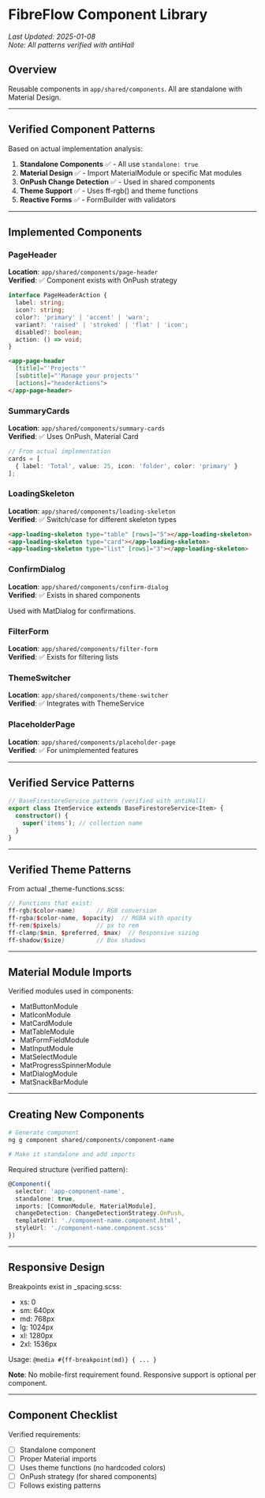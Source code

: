 # FibreFlow Component Library

*Last Updated: 2025-01-08*  
*Note: All patterns verified with antiHall*

## Overview

Reusable components in `app/shared/components`. All are standalone with Material Design.

---

## Verified Component Patterns

Based on actual implementation analysis:

1. **Standalone Components** ✅ - All use `standalone: true`
2. **Material Design** ✅ - Import MaterialModule or specific Mat modules
3. **OnPush Change Detection** ✅ - Used in shared components
4. **Theme Support** ✅ - Uses ff-rgb() and theme functions
5. **Reactive Forms** ✅ - FormBuilder with validators

---

## Implemented Components

### PageHeader
**Location**: `app/shared/components/page-header`  
**Verified**: ✅ Component exists with OnPush strategy

```typescript
interface PageHeaderAction {
  label: string;
  icon?: string;
  color?: 'primary' | 'accent' | 'warn';
  variant?: 'raised' | 'stroked' | 'flat' | 'icon';
  disabled?: boolean;
  action: () => void;
}
```

```html
<app-page-header 
  [title]="'Projects'"
  [subtitle]="'Manage your projects'"
  [actions]="headerActions">
</app-page-header>
```

### SummaryCards
**Location**: `app/shared/components/summary-cards`  
**Verified**: ✅ Uses OnPush, Material Card

```typescript
// From actual implementation
cards = [
  { label: 'Total', value: 25, icon: 'folder', color: 'primary' }
];
```

### LoadingSkeleton
**Location**: `app/shared/components/loading-skeleton`  
**Verified**: ✅ Switch/case for different skeleton types

```html
<app-loading-skeleton type="table" [rows]="5"></app-loading-skeleton>
<app-loading-skeleton type="card"></app-loading-skeleton>
<app-loading-skeleton type="list" [rows]="3"></app-loading-skeleton>
```

### ConfirmDialog
**Location**: `app/shared/components/confirm-dialog`  
**Verified**: ✅ Exists in shared components

Used with MatDialog for confirmations.

### FilterForm
**Location**: `app/shared/components/filter-form`  
**Verified**: ✅ Exists for filtering lists

### ThemeSwitcher
**Location**: `app/shared/components/theme-switcher`  
**Verified**: ✅ Integrates with ThemeService

### PlaceholderPage
**Location**: `app/shared/components/placeholder-page`  
**Verified**: ✅ For unimplemented features

---

## Verified Service Patterns

```typescript
// BaseFirestoreService pattern (verified with antiHall)
export class ItemService extends BaseFirestoreService<Item> {
  constructor() {
    super('items'); // collection name
  }
}
```

---

## Verified Theme Patterns

From actual _theme-functions.scss:
```scss
// Functions that exist:
ff-rgb($color-name)      // RGB conversion
ff-rgba($color-name, $opacity)  // RGBA with opacity
ff-rem($pixels)          // px to rem
ff-clamp($min, $preferred, $max)  // Responsive sizing
ff-shadow($size)         // Box shadows
```

---

## Material Module Imports

Verified modules used in components:
- MatButtonModule
- MatIconModule  
- MatCardModule
- MatTableModule
- MatFormFieldModule
- MatInputModule
- MatSelectModule
- MatProgressSpinnerModule
- MatDialogModule
- MatSnackBarModule

---

## Creating New Components

```bash
# Generate component
ng g component shared/components/component-name

# Make it standalone and add imports
```

Required structure (verified pattern):
```typescript
@Component({
  selector: 'app-component-name',
  standalone: true,
  imports: [CommonModule, MaterialModule],
  changeDetection: ChangeDetectionStrategy.OnPush,
  templateUrl: './component-name.component.html',
  styleUrl: './component-name.component.scss'
})
```

---

## Responsive Design

Breakpoints exist in _spacing.scss:
- xs: 0
- sm: 640px  
- md: 768px
- lg: 1024px
- xl: 1280px
- 2xl: 1536px

Usage: `@media #{ff-breakpoint(md)} { ... }`

**Note**: No mobile-first requirement found. Responsive support is optional per component.

---

## Component Checklist

Verified requirements:
- [ ] Standalone component
- [ ] Proper Material imports
- [ ] Uses theme functions (no hardcoded colors)
- [ ] OnPush strategy (for shared components)
- [ ] Follows existing patterns